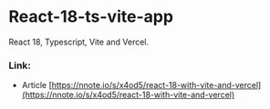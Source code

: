 # React-18-ts-vite-app

React 18, Typescript, Vite and Vercel.

### Link:

- Article [https://nnote.io/s/x4od5/react-18-with-vite-and-vercel](https://nnote.io/s/x4od5/react-18-with-vite-and-vercel)